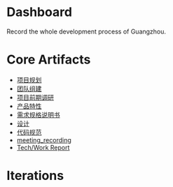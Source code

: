 # Dashboard
Record the whole development process of Guangzhou.
# Core Artifacts
- [项目规划](https://github.com/team-work-GuangZhou/Guangzhou/blob/master/README.md)
- [团队组建](https://github.com/team-work-GuangZhou/Guangzhou/blob/master/documents/team-profile.md)
- [项目前期调研](https://github.com/team-work-GuangZhou/Guangzhou/blob/master/documents/investigation.md)
- [产品特性](https://github.com/team-work-GuangZhou/Guangzhou/blob/master/documents/backlog.md)
- [需求规格说明书](https://github.com/team-work-GuangZhou/Guangzhou/blob/master/documents/Requirement-specification.md)
- [设计](https://github.com/team-work-GuangZhou/Guangzhou/blob/master/documents/Design.md)
- [代码规范](https://github.com/team-work-GuangZhou/Guangzhou/blob/master/codes/README.md)
- [meeting_recording](https://github.com/team-work-GuangZhou/Guangzhou/blob/master/documents/meeting_record.md)
- [Tech/Work Report]()
# Iterations
